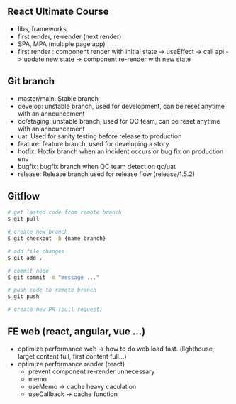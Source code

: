 ## React Ultimate Course

- libs, frameworks
- first render, re-render (next render)
- SPA, MPA (multiple page app)
- first render : component render with initial state -> useEffect -> call api -> update new state -> component re-render with new state

## Git branch
- master/main: Stable branch
- develop: unstable branch, used for development, can be reset anytime with an announcement
- qc/staging: unstable branch, used for QC team, can be reset anytime with an announcement
- uat: Used for sanity testing before release to production
- feature: feature branch, used for developing a story
- hotfix: Hotfix branch when an incident occurs or bug fix on production env
- bugfix: bugfix branch when QC team detect on qc/uat
- release: Release branch used for release flow (release/1.5.2)


## Gitflow
```bash
# get lasted code from remote branch
$ git pull

# create new branch
$ git checkout -b {name branch}

# add file changes
$ git add .

# commit node
$ git commit -m "message ..."

# push code to remote branch
$ git push

# create new PR (pull request)
```

## FE web (react, angular, vue ...)
- optimize performance web -> how to do web load fast. (lighthouse, larget content full, first content full...)
- optimize performance render (react)
  - prevent component re-render unnecessary
  - memo
  - useMemo -> cache heavy caculation
  - useCallback -> cache function
